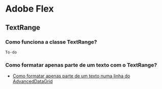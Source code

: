 # Adobe Flex

## TextRange

### Como funciona a classe TextRange?

    To-do

###

### Como formatar apenas parte de um texto com o TextRange?

- [Como formatar apenas parte de um texto numa linha do AdvancedDataGrid](http://www.codestore.net/store.nsf/unid/BLOG-20090903)